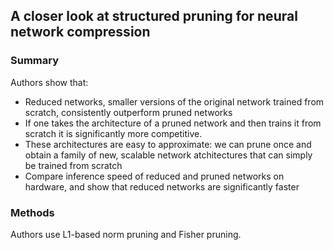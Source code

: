 ## A closer look at structured pruning for neural network compression
### Summary
Authors show that:

- Reduced networks, smaller versions of the original network trained from scratch, consistently outperform pruned networks
- If one takes the architecture of a pruned network and then trains it from scratch it is significantly more competitive.
- These architectures are easy to approximate: we can prune once and obtain a family of new, scalable network atchitectures that can simply be trained from scratch
- Compare inference speed of reduced and pruned networks on hardware, and show that reduced networks are significantly faster

### Methods
Authors use L1-based norm pruning and Fisher pruning.